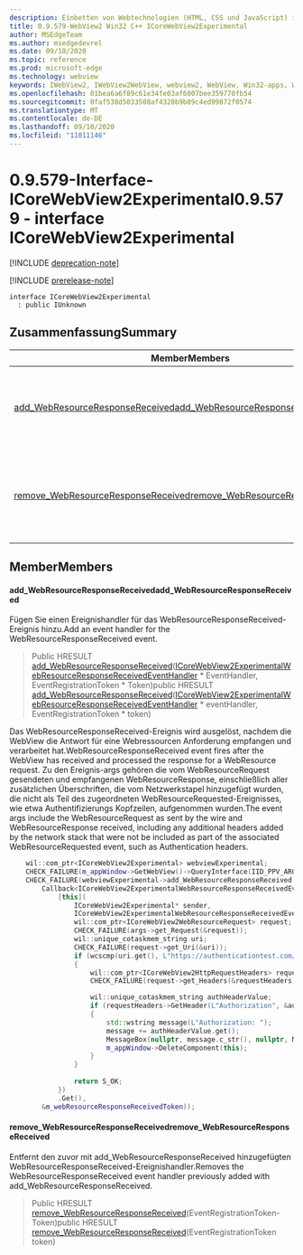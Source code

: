 ```yaml
---
description: Einbetten von Webtechnologien (HTML, CSS und JavaScript) in ihre systemeigenen Anwendungen mit dem Microsoft Edge WebView2-Steuerelement
title: 0.9.579-WebView2 Win32 C++ ICoreWebView2Experimental
author: MSEdgeTeam
ms.author: msedgedevrel
ms.date: 09/10/2020
ms.topic: reference
ms.prod: microsoft-edge
ms.technology: webview
keywords: IWebView2, IWebView2WebView, webview2, WebView, Win32-apps, Win32, Edge, ICoreWebView2, ICoreWebView2Controller, Browser-Steuerelement, Edge-HTML, ICoreWebView2Experimental
ms.openlocfilehash: 01bea6a6f89c61e34fe03af6007bee359770fb54
ms.sourcegitcommit: 0faf538d5033508af4320b9b89c4ed99872f0574
ms.translationtype: MT
ms.contentlocale: de-DE
ms.lasthandoff: 09/10/2020
ms.locfileid: "11011146"
---
```

# <span data-ttu-id="65096-104">0.9.579-Interface-ICoreWebView2Experimental</span><span class="sxs-lookup"><span data-stu-id="65096-104">0.9.579 - interface ICoreWebView2Experimental</span></span> 

[!INCLUDE [deprecation-note](../../includes/deprecation-note.md)]

[!INCLUDE [prerelease-note](../../includes/prerelease-note.md)]

```
interface ICoreWebView2Experimental
  : public IUnknown
```

## <span data-ttu-id="65096-105">Zusammenfassung</span><span class="sxs-lookup"><span data-stu-id="65096-105">Summary</span></span>

 <span data-ttu-id="65096-106">Member</span><span class="sxs-lookup"><span data-stu-id="65096-106">Members</span></span>                        | <span data-ttu-id="65096-107">Beschreibungen</span><span class="sxs-lookup"><span data-stu-id="65096-107">Descriptions</span></span>
--------------------------------|---------------------------------------------
[<span data-ttu-id="65096-108">add_WebResourceResponseReceived</span><span class="sxs-lookup"><span data-stu-id="65096-108">add_WebResourceResponseReceived</span></span>](#add_webresourceresponsereceived) | <span data-ttu-id="65096-109">Fügen Sie einen Ereignishandler für das WebResourceResponseReceived-Ereignis hinzu.</span><span class="sxs-lookup"><span data-stu-id="65096-109">Add an event handler for the WebResourceResponseReceived event.</span></span>
[<span data-ttu-id="65096-110">remove_WebResourceResponseReceived</span><span class="sxs-lookup"><span data-stu-id="65096-110">remove_WebResourceResponseReceived</span></span>](#remove_webresourceresponsereceived) | <span data-ttu-id="65096-111">Entfernt den zuvor mit add_WebResourceResponseReceived hinzugefügten WebResourceResponseReceived-Ereignishandler.</span><span class="sxs-lookup"><span data-stu-id="65096-111">Removes the WebResourceResponseReceived event handler previously added with add_WebResourceResponseReceived.</span></span>

## <span data-ttu-id="65096-112">Member</span><span class="sxs-lookup"><span data-stu-id="65096-112">Members</span></span>

#### <span data-ttu-id="65096-113">add_WebResourceResponseReceived</span><span class="sxs-lookup"><span data-stu-id="65096-113">add_WebResourceResponseReceived</span></span> 

<span data-ttu-id="65096-114">Fügen Sie einen Ereignishandler für das WebResourceResponseReceived-Ereignis hinzu.</span><span class="sxs-lookup"><span data-stu-id="65096-114">Add an event handler for the WebResourceResponseReceived event.</span></span>

> <span data-ttu-id="65096-115">Public HRESULT [add_WebResourceResponseReceived](#add_webresourceresponsereceived)([ICoreWebView2ExperimentalWebResourceResponseReceivedEventHandler](icorewebview2experimentalwebresourceresponsereceivedeventhandler.md) \* EventHandler, EventRegistrationToken \* Token)</span><span class="sxs-lookup"><span data-stu-id="65096-115">public HRESULT [add_WebResourceResponseReceived](#add_webresourceresponsereceived)([ICoreWebView2ExperimentalWebResourceResponseReceivedEventHandler](icorewebview2experimentalwebresourceresponsereceivedeventhandler.md) \* eventHandler, EventRegistrationToken \* token)</span></span>

<span data-ttu-id="65096-116">Das WebResourceResponseReceived-Ereignis wird ausgelöst, nachdem die WebView die Antwort für eine Webressourcen Anforderung empfangen und verarbeitet hat.</span><span class="sxs-lookup"><span data-stu-id="65096-116">WebResourceResponseReceived event fires after the WebView has received and processed the response for a WebResource request.</span></span> <span data-ttu-id="65096-117">Zu den Ereignis-args gehören die vom WebResourceRequest gesendeten und empfangenen WebResourceResponse, einschließlich aller zusätzlichen Überschriften, die vom Netzwerkstapel hinzugefügt wurden, die nicht als Teil des zugeordneten WebResourceRequested-Ereignisses, wie etwa Authentifizierungs Kopfzeilen, aufgenommen wurden.</span><span class="sxs-lookup"><span data-stu-id="65096-117">The event args include the WebResourceRequest as sent by the wire and WebResourceResponse received, including any additional headers added by the network stack that were not be included as part of the associated WebResourceRequested event, such as Authentication headers.</span></span> 
```cpp
    wil::com_ptr<ICoreWebView2Experimental> webviewExperimental;
    CHECK_FAILURE(m_appWindow->GetWebView()->QueryInterface(IID_PPV_ARGS(&webviewExperimental)));
    CHECK_FAILURE(webviewExperimental->add_WebResourceResponseReceived(
        Callback<ICoreWebView2ExperimentalWebResourceResponseReceivedEventHandler>(
            [this](
                ICoreWebView2Experimental* sender,
                ICoreWebView2ExperimentalWebResourceResponseReceivedEventArgs* args) {           
                wil::com_ptr<ICoreWebView2WebResourceRequest> request;
                CHECK_FAILURE(args->get_Request(&request));
                wil::unique_cotaskmem_string uri;
                CHECK_FAILURE(request->get_Uri(&uri));
                if (wcscmp(uri.get(), L"https://authenticationtest.com/HTTPAuth/") == 0)
                {
                    wil::com_ptr<ICoreWebView2HttpRequestHeaders> requestHeaders;
                    CHECK_FAILURE(request->get_Headers(&requestHeaders));

                    wil::unique_cotaskmem_string authHeaderValue;
                    if (requestHeaders->GetHeader(L"Authorization", &authHeaderValue) == S_OK)
                    {
                        std::wstring message(L"Authorization: ");
                        message += authHeaderValue.get();
                        MessageBox(nullptr, message.c_str(), nullptr, MB_OK);
                        m_appWindow->DeleteComponent(this);
                    }
                }
                
                return S_OK;
            })
            .Get(),
        &m_webResourceResponseReceivedToken));
```

#### <span data-ttu-id="65096-118">remove_WebResourceResponseReceived</span><span class="sxs-lookup"><span data-stu-id="65096-118">remove_WebResourceResponseReceived</span></span> 

<span data-ttu-id="65096-119">Entfernt den zuvor mit add_WebResourceResponseReceived hinzugefügten WebResourceResponseReceived-Ereignishandler.</span><span class="sxs-lookup"><span data-stu-id="65096-119">Removes the WebResourceResponseReceived event handler previously added with add_WebResourceResponseReceived.</span></span>

> <span data-ttu-id="65096-120">Public HRESULT [remove_WebResourceResponseReceived](#remove_webresourceresponsereceived)(EventRegistrationToken-Token)</span><span class="sxs-lookup"><span data-stu-id="65096-120">public HRESULT [remove_WebResourceResponseReceived](#remove_webresourceresponsereceived)(EventRegistrationToken token)</span></span>


